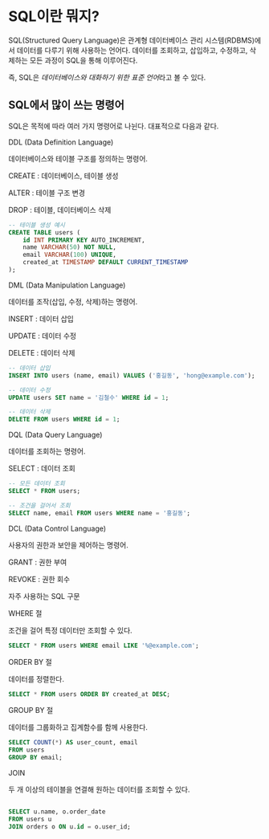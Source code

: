 # SQL이란 뭐지?

SQL(Structured Query Language)은 관계형 데이터베이스 관리 시스템(RDBMS)에서 데이터를 다루기 위해 사용하는 언어다.
데이터를 조회하고, 삽입하고, 수정하고, 삭제하는 모든 과정이 SQL을 통해 이루어진다.

즉, SQL은 *데이터베이스와 대화하기 위한 표준 언어*라고 볼 수 있다.

## SQL에서 많이 쓰는 명령어

SQL은 목적에 따라 여러 가지 명령어로 나뉜다. 대표적으로 다음과 같다.

DDL (Data Definition Language)

데이터베이스와 테이블 구조를 정의하는 명령어.

CREATE : 데이터베이스, 테이블 생성

ALTER : 테이블 구조 변경

DROP : 테이블, 데이터베이스 삭제

```sql
-- 테이블 생성 예시
CREATE TABLE users (
    id INT PRIMARY KEY AUTO_INCREMENT,
    name VARCHAR(50) NOT NULL,
    email VARCHAR(100) UNIQUE,
    created_at TIMESTAMP DEFAULT CURRENT_TIMESTAMP
);
```

DML (Data Manipulation Language)

데이터를 조작(삽입, 수정, 삭제)하는 명령어.

INSERT : 데이터 삽입

UPDATE : 데이터 수정

DELETE : 데이터 삭제

```sql
-- 데이터 삽입
INSERT INTO users (name, email) VALUES ('홍길동', 'hong@example.com');

-- 데이터 수정
UPDATE users SET name = '김철수' WHERE id = 1;

-- 데이터 삭제
DELETE FROM users WHERE id = 1;

```

DQL (Data Query Language)

데이터를 조회하는 명령어.

SELECT : 데이터 조회

```sql
-- 모든 데이터 조회
SELECT * FROM users;

-- 조건을 걸어서 조회
SELECT name, email FROM users WHERE name = '홍길동';

```

DCL (Data Control Language)

사용자의 권한과 보안을 제어하는 명령어.

GRANT : 권한 부여

REVOKE : 권한 회수

자주 사용하는 SQL 구문

WHERE 절

조건을 걸어 특정 데이터만 조회할 수 있다.

```sql
SELECT * FROM users WHERE email LIKE '%@example.com';

```

ORDER BY 절

데이터를 정렬한다.

```sql
SELECT * FROM users ORDER BY created_at DESC;

```

GROUP BY 절

데이터를 그룹화하고 집계함수를 함께 사용한다.

```sql
SELECT COUNT(*) AS user_count, email
FROM users
GROUP BY email;

```

JOIN

두 개 이상의 테이블을 연결해 원하는 데이터를 조회할 수 있다.

```sql

SELECT u.name, o.order_date
FROM users u
JOIN orders o ON u.id = o.user_id;

```

